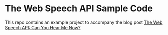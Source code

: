 # The Web Speech API Sample Code

This repo contains an example project to accompany the blog post [The Web Speech API: Can You Hear Me Now?](https://sitepen.com/blog)